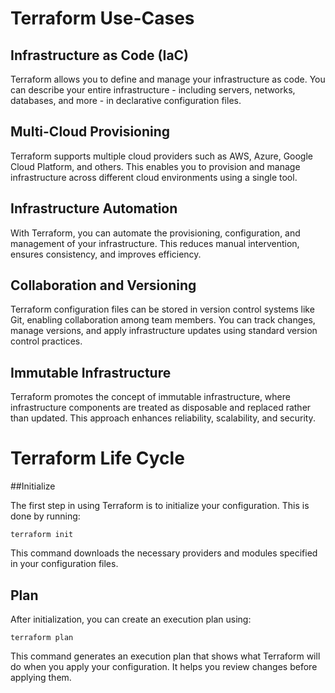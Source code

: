 # Terraform Use-Cases

## Infrastructure as Code (IaC)
Terraform allows you to define and manage your infrastructure as code. You can describe your entire infrastructure - including servers, networks, databases, and more - in declarative configuration files.

## Multi-Cloud Provisioning
Terraform supports multiple cloud providers such as AWS, Azure, Google Cloud Platform, and others. This enables you to provision and manage infrastructure across different cloud environments using a single tool.

## Infrastructure Automation
With Terraform, you can automate the provisioning, configuration, and management of your infrastructure. This reduces manual intervention, ensures consistency, and improves efficiency.

## Collaboration and Versioning
Terraform configuration files can be stored in version control systems like Git, enabling collaboration among team members. You can track changes, manage versions, and apply infrastructure updates using standard version control practices.

## Immutable Infrastructure
Terraform promotes the concept of immutable infrastructure, where infrastructure components are treated as disposable and replaced rather than updated. This approach enhances reliability, scalability, and security.

# Terraform Life Cycle

##Initialize

The first step in using Terraform is to initialize your configuration. This is done by running:
```
terraform init
```
This command downloads the necessary providers and modules specified in your configuration files.

## Plan

After initialization, you can create an execution plan using:

```
terraform plan
```
This command generates an execution plan that shows what Terraform will do when you apply your configuration. It helps you review changes before applying them.